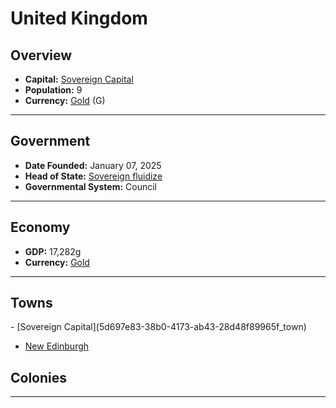 <!--UNDEDITED FILE, remove this entire line if this file has been edited!-->
# <!--NAME-->United Kingdom<!--NAME-->

## Overview

- **Capital:** <!--CAPITAL_LINK-->[Sovereign Capital](5d697e83-38b0-4173-ab43-28d48f89965f_town)<!--CAPITAL_LINK-->
- **Population:** <!--POPULATION-->9<!--POPULATION-->
- **Currency:** <!--CURRENCY_LINK-->[Gold](Gold_currency)<!--CURRENCY_LINK--> (<!--CURRENCY_ABV-->G<!--CURRENCY_ABV-->)

---

## Government

- **Date Founded:** <!--FOUNDED-->January 07, 2025<!--FOUNDED-->
- **Head of State:** <!--LEADER_TITLE_LINK-->[Sovereign fluidize](fluidize_user)<!--LEADER_TITLE_LINK-->
- **Governmental System:** <!--GOVERNMENT-->Council<!--GOVERNMENT-->

---

## Economy

- **GDP:** <!--GDP-->17,282g<!--GDP-->
- **Currency:** <!--CURRENCY_LINK-->[Gold](Gold_currency)<!--CURRENCY_LINK-->

---

## Towns

<!--TOWNS-->- [Sovereign Capital](5d697e83-38b0-4173-ab43-28d48f89965f_town)
- [New Edinburgh](e8a36ba8-c03d-4383-9eeb-99559e639f68_town)<!--TOWNS-->

## Colonies

<!--COLONIES--><!--COLONIES-->

---